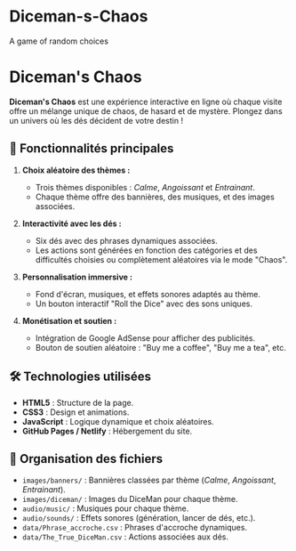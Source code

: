# Diceman-s-Chaos
A game of random choices
# Diceman's Chaos

**Diceman's Chaos** est une expérience interactive en ligne où chaque visite offre un mélange unique de chaos, de hasard et de mystère. Plongez dans un univers où les dés décident de votre destin !

## 🌟 Fonctionnalités principales
1. **Choix aléatoire des thèmes :**
   - Trois thèmes disponibles : *Calme*, *Angoissant* et *Entrainant*.
   - Chaque thème offre des bannières, des musiques, et des images associées.
   
2. **Interactivité avec les dés :**
   - Six dés avec des phrases dynamiques associées.
   - Les actions sont générées en fonction des catégories et des difficultés choisies ou complètement aléatoires via le mode "Chaos".

3. **Personnalisation immersive :**
   - Fond d'écran, musiques, et effets sonores adaptés au thème.
   - Un bouton interactif "Roll the Dice" avec des sons uniques.

4. **Monétisation et soutien :**
   - Intégration de Google AdSense pour afficher des publicités.
   - Bouton de soutien aléatoire : "Buy me a coffee", "Buy me a tea", etc.

## 🛠️ Technologies utilisées
- **HTML5** : Structure de la page.
- **CSS3** : Design et animations.
- **JavaScript** : Logique dynamique et choix aléatoires.
- **GitHub Pages / Netlify** : Hébergement du site.

## 📂 Organisation des fichiers
- `images/banners/` : Bannières classées par thème (*Calme*, *Angoissant*, *Entrainant*).
- `images/diceman/` : Images du DiceMan pour chaque thème.
- `audio/music/` : Musiques pour chaque thème.
- `audio/sounds/` : Effets sonores (génération, lancer de dés, etc.).
- `data/Phrase_accroche.csv` : Phrases d'accroche dynamiques.
- `data/The_True_DiceMan.csv` : Actions associées aux dés.


